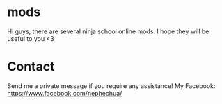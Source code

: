 # mods
Hi guys, there are several ninja school online mods. I hope they will be useful to you &lt;3
# Contact
Send me a private message if you require any assistance!
My Facebook: https://www.facebook.com/nephechua/
